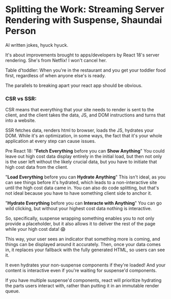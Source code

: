 # Splitting the Work: Streaming Server Rendering with Suspense, Shaundai Person
AI written jokes, hyuck hyuck. 

It's about improvements brought to apps/developers by React 18's server rendering. She's from Netflix! I won't cancel her.

Table d'toddler: When you're in the restaurant and you get your toddler food first, regardless of when anyone else's is ready.

The parallels to breaking apart your react app should be obvious.

### CSR vs SSR:
CSR means that everything that your site needs to render is sent to the client, and the client takes the data, JS, and DOM instructions and turns that into a website. 

SSR fetches data, renders html to browser, loads the JS, hydrates your DOM. While it's an optimization, in some ways, the fact that it's your whole application at every step can cause issues.

Pre React 18:
"**Fetch Everything** before you can **Show Anything**" 
You could leave out high cost data display entirely in the initial load, but then not only is the user left without the likely crucial data, but you have to initiate that high cost data from the client.

"**Load Everything** before you can **Hydrate Anything**"
This isn't ideal, as you can see things before it's hydrated, which leads to a non-interactive site until the high cost data came in. You can also do code splitting, but that's not ideal because you have to have something client side to anchor it.

"**Hydrate Everything** before you can **Interacte with Anything**"
You can go wild clicking, but without your highest cost data nothing is interactive. 

So, specifically, suspense wrapping something enables you to not only provide a placeholder, but it also allows it to deliver the rest of the page while your high cost data! 😱

This way, your user sees an indicator that something more is coming, and things can be displayed around it accurately. Then, once your data comes in, it replaces your fallback with the fully generated HTML, so users can see it.

It even hydrates your non-suspense components if they're loaded! And your content is interactive even if you're waiting for suspense'd components. 

If you have multiple suspense'd components, react will prioritize hydrating the parts users interact with, rather than putting it in an immutable render queue. 
